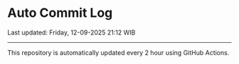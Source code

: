 # Auto Commit Log

Last updated: Friday, 12-09-2025 21:12 WIB

---

This repository is automatically updated every 2 hour using GitHub Actions.
